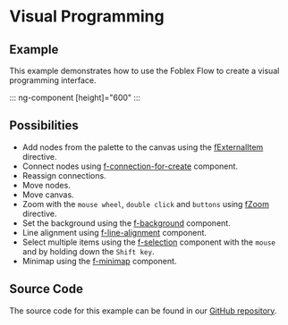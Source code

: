 # Visual Programming 

## Example

This example demonstrates how to use the Foblex Flow to create a visual programming interface.

::: ng-component <visual-programming-flow></visual-programming-flow> [height]="600"
:::

## Possibilities

- Add nodes from the palette to the canvas using the [fExternalItem](f-external-item-directive) directive.
- Connect nodes using [f-connection-for-create](f-connection-for-create-component) component.
- Reassign connections.
- Move nodes.
- Move canvas.
- Zoom with the `mouse wheel`, `double click` and `buttons` using [fZoom](f-zoom-directive) directive.
- Set the background using the [f-background](f-background-component) component.
- Line alignment using [f-line-alignment](f-line-alignment-component) component.
- Select multiple items using the [f-selection](f-selection-component) component with the `mouse` and by holding down the `Shift key`.
- Minimap using the [f-minimap](f-minimap-component) component.

## Source Code

The source code for this example can be found in our [GitHub repository](https://github.com/Foblex/f-flow/tree/main/projects/f-pro-examples).
